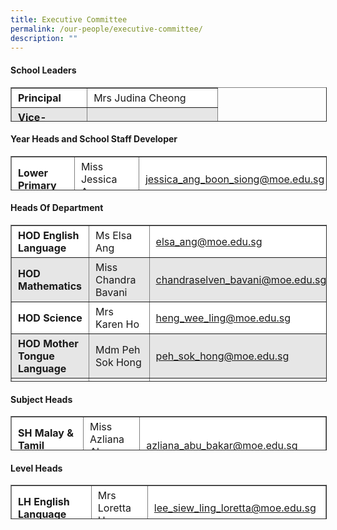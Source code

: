 ```yaml
---
title: Executive Committee
permalink: /our-people/executive-committee/
description: ""
---
```

#### **School Leaders**

<table border="1" style="box-sizing: inherit; border-collapse: collapse; border-spacing: 0px; max-width: 100%; height: 53px; width: 779px;"><tbody style="box-sizing: inherit;"><tr style="box-sizing: inherit; background: rgb(255, 255, 255);"><td style="box-sizing: inherit; padding: 5px 10px; width: 69px;"><strong style="box-sizing: inherit; font-weight: bold;">Principal</strong></td><td style="box-sizing: inherit; padding: 5px 10px; width: 188px;">Mrs Judina Cheong</td></tr><tr style="box-sizing: inherit; background: rgb(230, 230, 230);"><td style="box-sizing: inherit; padding: 5px 10px; width: 69px;"><strong style="box-sizing: inherit; font-weight: bold;">Vice-Principal (Curriculum)</strong></td><td style="box-sizing: inherit; padding: 5px 10px; width: 188px;">Mrs Charmaine Lee</td></tr><tr style="box-sizing: inherit; background: rgb(255, 255, 255);"><td style="box-sizing: inherit; padding: 5px 10px; width: 69px;"><strong style="box-sizing: inherit; font-weight: bold;">Vice-Principal (Admin)</strong></td><td style="box-sizing: inherit; padding: 5px 10px; width: 188px;">Mrs Yvonne Tan</td></tr></tbody></table>

#### **Year Heads and School Staff Developer**

<table border="1" style="box-sizing: inherit; border-collapse: collapse; border-spacing: 0px; max-width: 100%; height: 53px; width: 774px;"><tbody style="box-sizing: inherit;"><tr style="box-sizing: inherit; background: rgb(255, 255, 255);"><td style="box-sizing: inherit; padding: 5px 10px; width: 174px;"><strong style="box-sizing: inherit; font-weight: bold;">Lower Primary</strong></td><td style="box-sizing: inherit; padding: 5px 10px; width: 177.322px;"><span style="box-sizing: inherit; font-size: 12pt;">Miss Jessica Ang</span></td><td style="box-sizing: inherit; padding: 5px 10px; width: 127.678px;"><span style="box-sizing: inherit; font-size: 12pt;"><a href="mailto:jessica_ang_boon_siong@moe.edu.sg">jessica_ang_boon_siong@moe.edu.sg</span></td></tr><tr style="box-sizing: inherit; background: rgb(230, 230, 230);"><td style="box-sizing: inherit; padding: 5px 10px; width: 174px;"><strong style="box-sizing: inherit; font-weight: bold;">Middle Primary</strong></td><td style="box-sizing: inherit; padding: 5px 10px; width: 177.322px;"><span style="box-sizing: inherit; font-size: 12pt;">Miss Rajini Devi</span></td><td style="box-sizing: inherit; padding: 5px 10px; width: 127.678px;"><span style="box-sizing: inherit; font-size: 12pt; text-align: center;"><a href="mailto:rajini_devi_ram_rattan@moe.edu.sg">rajini_devi_ram_rattan@moe.edu.sg</span></td></tr><tr style="box-sizing: inherit; background: rgb(255, 255, 255);"><td style="box-sizing: inherit; padding: 5px 10px; width: 174px;"><strong style="box-sizing: inherit; font-weight: bold;">Upper Primary</strong></td><td style="box-sizing: inherit; padding: 5px 10px; width: 177.322px;">Mrs Carmen Fernando</td><td style="box-sizing: inherit; padding: 5px 10px; width: 127.678px;"><span style="box-sizing: inherit; font-size: 12pt; text-align: center;"><a href="mailto:carmen_judith_wijeysingha@moe.edu.sg">carmen_judith_wijeysingha@moe.edu.sg</span></td></tr><tr style="box-sizing: inherit; background: rgb(230, 230, 230);"><td style="box-sizing: inherit; padding: 5px 10px; width: 174px;"><strong style="box-sizing: inherit; font-weight: bold;">School Staff Developer</strong></td><td style="box-sizing: inherit; padding: 5px 10px; width: 177.322px;">Mrs Veerarajoo Devika</td><td style="box-sizing: inherit; padding: 5px 10px; width: 127.678px;"><span style="box-sizing: inherit; font-size: 12pt; text-align: center;"><a href="mailto:veerarajoo_devika@moe.edu.sg">veerarajoo_devika@moe.edu.sg</span></td></tr></tbody></table>

#### **Heads Of Department**

<table border="1" style="box-sizing: inherit; border-collapse: collapse; border-spacing: 0px; max-width: 100%; height: 249px; width: 771px;"><tbody style="box-sizing: inherit;"><tr style="box-sizing: inherit; background: rgb(255, 255, 255);"><td style="box-sizing: inherit; padding: 5px 10px; width: 217px;"><strong style="box-sizing: inherit; font-weight: bold;">HOD English Language</strong></td><td style="box-sizing: inherit; padding: 5px 10px; width: 223.769px;">Ms Elsa Ang</td><td style="box-sizing: inherit; padding: 5px 10px; width: 354.231px;"><span style="box-sizing: inherit; font-size: 12pt; text-align: center;"><a href="mailto:elsa_ang@moe.edu.sg">elsa_ang@moe.edu.sg</span></td></tr><tr style="box-sizing: inherit; background: rgb(230, 230, 230);"><td style="box-sizing: inherit; padding: 5px 10px; width: 217px;"><strong style="box-sizing: inherit; font-weight: bold;">HOD Mathematics</strong></td><td style="box-sizing: inherit; padding: 5px 10px; width: 223.769px;">Miss Chandra Bavani</td><td style="box-sizing: inherit; padding: 5px 10px; width: 354.231px;"><span style="box-sizing: inherit; font-size: 12pt; text-align: center;"><a href="mailto:chandraselven_bavani@moe.edu.sg">chandraselven_bavani@moe.edu.sg</span></td></tr><tr style="box-sizing: inherit; background: rgb(255, 255, 255);"><td style="box-sizing: inherit; padding: 5px 10px; width: 217px;"><strong style="box-sizing: inherit; font-weight: bold;">HOD Science</strong></td><td style="box-sizing: inherit; padding: 5px 10px; width: 223.769px;">Mrs Karen Ho</td><td style="box-sizing: inherit; padding: 5px 10px; width: 354.231px;"><span style="box-sizing: inherit; font-size: 12pt; text-align: center;"><a href="mailto:heng_wee_ling@moe.edu.sg">heng_wee_ling@moe.edu.sg</span></td></tr><tr style="box-sizing: inherit; background: rgb(230, 230, 230);"><td style="box-sizing: inherit; padding: 5px 10px; width: 217px;"><strong style="box-sizing: inherit; font-weight: bold;">HOD Mother Tongue Language</strong></td><td style="box-sizing: inherit; padding: 5px 10px; width: 223.769px;">Mdm Peh Sok Hong</td><td style="box-sizing: inherit; padding: 5px 10px; width: 354.231px;"><span style="box-sizing: inherit; font-size: 12pt; text-align: center;"><a href="mailto:peh_sok_hong@moe.edu.sg">peh_sok_hong@moe.edu.sg</span></td></tr><tr style="box-sizing: inherit; background: rgb(255, 255, 255);"><td style="box-sizing: inherit; padding: 5px 10px; width: 217px;"><strong style="box-sizing: inherit; font-weight: bold;">HOD Sports &amp; CCA</strong></td><td style="box-sizing: inherit; padding: 5px 10px; width: 223.769px;">Mrs Kian Lan Gosian</td><td style="box-sizing: inherit; padding: 5px 10px; width: 354.231px;"><span style="box-sizing: inherit; font-size: 12pt; text-align: center;"><a href="mailto:quek_kian_lan@moe.edu.sg">quek_kian_lan@moe.edu.sg</span></td></tr><tr style="box-sizing: inherit; background: rgb(230, 230, 230);"><td style="box-sizing: inherit; padding: 5px 10px; width: 217px;"><strong style="box-sizing: inherit; font-weight: bold;">HOD Infocomm Technology</strong></td><td style="box-sizing: inherit; padding: 5px 10px; width: 223.769px;">Mrs Tan Chujie</td><td style="box-sizing: inherit; padding: 5px 10px; width: 354.231px;"><span style="box-sizing: inherit; font-size: 12pt; text-align: center;"><a href="mailto:tan_chujie@moe.edu.sg">tan_chujie@moe.edu.sg</span></td></tr><tr style="box-sizing: inherit; background: rgb(255, 255, 255);"><td style="box-sizing: inherit; padding: 5px 10px; width: 217px;"><strong style="box-sizing: inherit; font-weight: bold;">HOD Student Management</strong></td><td style="box-sizing: inherit; padding: 5px 10px; width: 223.769px;">Mdm Lee Ching</td><td style="box-sizing: inherit; padding: 5px 10px; width: 354.231px;"><span style="box-sizing: inherit; font-size: 12pt; text-align: center;"><a href="mailto:lee_ching_a@moe.edu.sg">lee_ching_a@moe.edu.sg</span></td></tr><tr style="box-sizing: inherit; background: rgb(230, 230, 230);"><td style="box-sizing: inherit; padding: 5px 10px; width: 217px;"><strong style="box-sizing: inherit; font-weight: bold;">HOD Character &amp; Citizenship Education</strong></td><td style="box-sizing: inherit; padding: 5px 10px; width: 223.769px;">Mrs Stephanie Goh</td><td style="box-sizing: inherit; padding: 5px 10px; width: 354.231px;"><span style="box-sizing: inherit; font-size: 12pt; text-align: center;"><a href="mailto:stephanie_lim_mei_fong@moe.edu.sg">stephanie_lim_mei_fong@moe.edu.sg</span></td></tr></tbody></table>

#### **Subject Heads**

<table border="1" style="box-sizing: inherit; border-collapse: collapse; border-spacing: 0px; max-width: 100%; height: 53px; width: 773.984px;"><tbody style="box-sizing: inherit;"><tr style="box-sizing: inherit; background: rgb(255, 255, 255);"><td style="box-sizing: inherit; padding: 5px 10px; width: 154px;"><strong style="box-sizing: inherit; font-weight: bold;">SH Malay &amp; Tamil Languages</strong></td><td style="box-sizing: inherit; padding: 5px 10px; width: 158px;">Miss Azliana Abu Bakar</td><td style="box-sizing: inherit; padding: 5px 10px; width: 204.984px;"><span style="box-sizing: inherit; font-size: 12pt; text-align: center;"><a href="mailto:azliana_abu_bakar@moe.edu.sg">azliana_abu_bakar@moe.edu.sg</span></td></tr><tr style="box-sizing: inherit; background: rgb(230, 230, 230);"><td style="box-sizing: inherit; padding: 5px 10px; width: 154px;"><strong style="box-sizing: inherit; font-weight: bold;">SH Aesthetics<br style="box-sizing: inherit;">(Music)</strong></td><td style="box-sizing: inherit; padding: 5px 10px; width: 158px;">Ms Carolyn Tan</td><td style="box-sizing: inherit; padding: 5px 10px; width: 204.984px;"><span style="box-sizing: inherit; font-size: 12pt; text-align: center;"><a href="mailto:carolyn_tan_phek_gek@moe.edu.sg">carolyn_tan_phek_gek@moe.edu.sg</span></td></tr><tr style="box-sizing: inherit; background: rgb(255, 255, 255);"><td style="box-sizing: inherit; padding: 5px 10px; width: 154px;"><strong style="box-sizing: inherit; font-weight: bold;">SH Infocomm Technology</strong></td><td style="box-sizing: inherit; padding: 5px 10px; width: 158px;">Mr Low Hock Siang</td><td style="box-sizing: inherit; padding: 5px 10px; width: 204.984px;"><span style="box-sizing: inherit; font-size: 12pt; text-align: center;"><a href="mailto:low_hock_siang@moe.edu.sg">low_hock_siang@moe.edu.sg</span></td></tr><tr style="box-sizing: inherit; background: rgb(230, 230, 230);"><td style="box-sizing: inherit; padding: 5px 10px; width: 154px;"><strong style="box-sizing: inherit; font-weight: bold;">SH Student Leadership</strong></td><td style="box-sizing: inherit; padding: 5px 10px; width: 158px;">Mrs Angeline Chiew</td><td style="box-sizing: inherit; padding: 5px 10px; width: 204.984px;"><span style="box-sizing: inherit; font-size: 12pt; text-align: center;"><a href="mailto:angeline_ng_swee_kim@moe.edu.sg">angeline_ng_swee_kim@moe.edu.sg</span></td></tr><tr style="box-sizing: inherit; background: rgb(255, 255, 255);"><td style="box-sizing: inherit; padding: 5px 10px; width: 154px;"><strong style="box-sizing: inherit; font-weight: bold;">SH Pastoral Care / Values-in-Action</strong></td><td style="box-sizing: inherit; padding: 5px 10px; width: 158px;">Ms Ophelia Chiu</td><td style="box-sizing: inherit; padding: 5px 10px; width: 204.984px;"><span style="box-sizing: inherit; font-size: 12pt; text-align: center;"><a href="mailto:chiu_cheuk_yi_ophelia@moe.edu.sg">chiu_cheuk_yi_ophelia@moe.edu.sg</span></td></tr><tr style="box-sizing: inherit; background: rgb(230, 230, 230);"><td style="box-sizing: inherit; padding: 5px 10px; width: 154px;"><strong style="box-sizing: inherit; font-weight: bold;">SH Innovation</strong></td><td style="box-sizing: inherit; padding: 5px 10px; width: 158px;">Mr Jason Yeo</td><td style="box-sizing: inherit; padding: 5px 10px; width: 204.984px;"><span style="box-sizing: inherit; font-size: 12pt; text-align: center;"><a href="mailto:yeo_hup_teck@moe.edu.sg">yeo_hup_teck@moe.edu.sg</span></td></tr></tbody></table>

#### **Level Heads**

<table border="1" style="box-sizing: inherit; border-collapse: collapse; border-spacing: 0px; max-width: 100%; height: 53px; width: 762px;"><tbody style="box-sizing: inherit;"><tr style="box-sizing: inherit; background: rgb(255, 255, 255);"><td style="box-sizing: inherit; padding: 5px 10px; width: 197px;"><strong style="box-sizing: inherit; font-weight: bold;">LH English Language</strong></td><td style="box-sizing: inherit; padding: 5px 10px; width: 201px;">Mrs Loretta Han</td><td style="box-sizing: inherit; padding: 5px 10px; width: 364px;"><span style="box-sizing: inherit; font-size: 12pt; text-align: center;"><a href="mailto:lee_siew_ling_loretta@moe.edu.sg">lee_siew_ling_loretta@moe.edu.sg</span></td></tr><tr style="box-sizing: inherit; background: rgb(230, 230, 230);"><td style="box-sizing: inherit; padding: 5px 10px; width: 197px;"><strong style="box-sizing: inherit; font-weight: bold;">LH Mathematics</strong></td><td style="box-sizing: inherit; padding: 5px 10px; width: 201px;">Ms Nelly Toh</td><td style="box-sizing: inherit; padding: 5px 10px; width: 364px;"><span style="box-sizing: inherit; font-size: 12pt; text-align: center;"><a href="mailto:toh_zhi_bei_nelly@moe.edu.sg">toh_zhi_bei_nelly@moe.edu.sg</span></td></tr><tr style="box-sizing: inherit; background: rgb(255, 255, 255);"><td style="box-sizing: inherit; padding: 5px 10px; width: 197px;"><strong style="box-sizing: inherit; font-weight: bold;">LH Science</strong></td><td style="box-sizing: inherit; padding: 5px 10px; width: 201px;">Mrs Jennifer Kwek</td><td style="box-sizing: inherit; padding: 5px 10px; width: 364px;"><span style="box-sizing: inherit; font-size: 12pt; text-align: center;"><a href="mailto:goh_ai_gek@moe.edu.sg">goh_ai_gek@moe.edu.sg</span></td></tr><tr style="box-sizing: inherit; background: rgb(230, 230, 230);"><td style="box-sizing: inherit; padding: 5px 10px; width: 197px;"><strong style="box-sizing: inherit; font-weight: bold;">LH Chinese Language<br style="box-sizing: inherit;"></strong></td><td style="box-sizing: inherit; padding: 5px 10px; width: 201px;">Mrs Lui Zi Hui</td><td style="box-sizing: inherit; padding: 5px 10px; width: 364px;"><span style="box-sizing: inherit; font-size: 12pt; text-align: center;"><a href="mailto:goh_zi_hui@moe.edu.sg">goh_zi_hui@moe.edu.sg</span></td></tr></tbody></table>